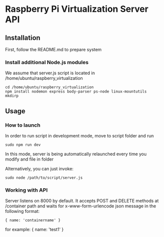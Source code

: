# Raspberry Pi Virtualization Server API

## Installation

First, follow the README.md to prepare system

### Install additional Node.js modules

We assume that server.js script is located in /home/ubuntu/raspberry_virtualization

```
cd /home/ubuntu/raspberry_virtualization
npm install nodemon express body-parser ps-node linux-mountutils mkdirp

```

## Usage
### How to launch
In order to run script in development mode, move to script folder and run

```
sudo npm run dev
```

In this mode, server is being automatically relaunched every time you modify and file in folder

Alternatively, you can just invoke:
```
sudo node /path/to/script/server.js
```

### Working with API

Server listens on 8000 by default. It accepts POST and DELETE methods at /container path and waits for x-www-form-urlencode json message in the following format:
```
{ name: 'containername' }
```
for example:
{ name: 'test1' }




